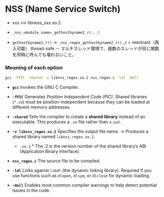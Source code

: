 # NSS (Name Service Switch)

* xxx <-> libness_xxx.so.2


* `_nss_<module_name>_gethostbyname2_r(...)`


* `gethostbyname2_r()` -> `_nss_regex_gethostbyname2_r()`
_r = reentrant（再入可能）
thread-safe -- マルチスレッド環境で、複数のスレッドが同じ関数を同時に呼んでも壊れないこと。


### Meaning of each option

```bash
gcc -fPIC -shared -o libnss_regex.so.2 nss_regex.c -ldl -Wall
```
* **`gcc`**
  Invokes the GNU C Compiler.

* **`-fPIC`**
  Generates *Position Independent Code (PIC)*.
  Shared libraries (`*.so`) must be position-independent because they can be loaded at different memory addresses.

* **`-shared`**
  Tells the compiler to create a **shared library** instead of an executable.
  This produces a `.so` file rather than `a.out`.

* **`-o libnss_regex.so.2`**
  Specifies the output file name.
  → Produces a shared library named `libnss_regex.so.2`.
  * `.so.2`
        * The .2 is the version number of the shared library’s ABI (Application Binary Interface).

* **`nss_regex.c`**
  The source file to be compiled.

* **`-ldl`**
  Links against `libdl` (the dynamic linking library).
  Required if you use functions such as `dlopen`, `dlsym`, or `dlclose` for dynamic loading.

* **`-Wall`**
  Enables most common compiler warnings to help detect potential issues in the code.
